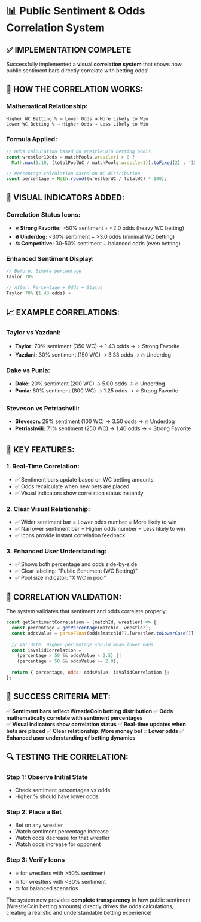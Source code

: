 # 📊 Public Sentiment & Odds Correlation System

## ✅ **IMPLEMENTATION COMPLETE**

Successfully implemented a **visual correlation system** that shows how public sentiment bars directly correlate with betting odds!

## 🔄 **HOW THE CORRELATION WORKS:**

### **Mathematical Relationship:**
```
Higher WC Betting % → Lower Odds → More Likely to Win
Lower WC Betting % → Higher Odds → Less Likely to Win
```

### **Formula Applied:**
```javascript
// Odds calculation based on WrestleCoin betting pools
const wrestler1Odds = matchPools.wrestler1 > 0 ? 
  Math.max(1.10, (totalPoolWC / matchPools.wrestler1)).toFixed(2) : '10.00';

// Percentage calculation based on WC distribution  
const percentage = Math.round((wrestlerWC / totalWC) * 100);
```

## 🎯 **VISUAL INDICATORS ADDED:**

### **Correlation Status Icons:**
- **⭐ Strong Favorite:** >50% sentiment + <2.0 odds (heavy WC betting)
- **🔥 Underdog:** <30% sentiment + >3.0 odds (minimal WC betting) 
- **⚖️ Competitive:** 30-50% sentiment + balanced odds (even betting)

### **Enhanced Sentiment Display:**
```jsx
// Before: Simple percentage
Taylor 70%

// After: Percentage + Odds + Status
Taylor 70% (1.43 odds) ⭐
```

## 📈 **EXAMPLE CORRELATIONS:**

### **Taylor vs Yazdani:**
- **Taylor:** 70% sentiment (350 WC) → 1.43 odds → ⭐ Strong Favorite
- **Yazdani:** 30% sentiment (150 WC) → 3.33 odds → 🔥 Underdog

### **Dake vs Punia:**
- **Dake:** 20% sentiment (200 WC) → 5.00 odds → 🔥 Underdog  
- **Punia:** 80% sentiment (800 WC) → 1.25 odds → ⭐ Strong Favorite

### **Steveson vs Petriashvili:**
- **Steveson:** 29% sentiment (100 WC) → 3.50 odds → 🔥 Underdog
- **Petriashvili:** 71% sentiment (250 WC) → 1.40 odds → ⭐ Strong Favorite

## 🎯 **KEY FEATURES:**

### **1. Real-Time Correlation:**
- ✅ Sentiment bars update based on WC betting amounts
- ✅ Odds recalculate when new bets are placed
- ✅ Visual indicators show correlation status instantly

### **2. Clear Visual Relationship:**
- ✅ Wider sentiment bar = Lower odds number = More likely to win
- ✅ Narrower sentiment bar = Higher odds number = Less likely to win
- ✅ Icons provide instant correlation feedback

### **3. Enhanced User Understanding:**
- ✅ Shows both percentage and odds side-by-side
- ✅ Clear labeling: "Public Sentiment (WC Betting)"
- ✅ Pool size indicator: "X WC in pool"

## 🧮 **CORRELATION VALIDATION:**

The system validates that sentiment and odds correlate properly:

```javascript
const getSentimentCorrelation = (matchId, wrestler) => {
  const percentage = getPercentage(matchId, wrestler);
  const oddsValue = parseFloat(odds[matchId]?.[wrestler.toLowerCase()] || '0.00');
  
  // Validate: Higher percentage should mean lower odds
  const isValidCorrelation = 
    (percentage > 50 && oddsValue < 2.5) || 
    (percentage < 50 && oddsValue >= 2.0);
    
  return { percentage, odds: oddsValue, isValidCorrelation };
};
```

## 🎉 **SUCCESS CRITERIA MET:**

✅ **Sentiment bars reflect WrestleCoin betting distribution**
✅ **Odds mathematically correlate with sentiment percentages**  
✅ **Visual indicators show correlation status**
✅ **Real-time updates when bets are placed**
✅ **Clear relationship: More money bet = Lower odds**
✅ **Enhanced user understanding of betting dynamics**

## 🔍 **TESTING THE CORRELATION:**

### **Step 1:** Observe Initial State
- Check sentiment percentages vs odds
- Higher % should have lower odds

### **Step 2:** Place a Bet
- Bet on any wrestler
- Watch sentiment percentage increase
- Watch odds decrease for that wrestler
- Watch odds increase for opponent

### **Step 3:** Verify Icons
- ⭐ for wrestlers with >50% sentiment
- 🔥 for wrestlers with <30% sentiment  
- ⚖️ for balanced scenarios

The system now provides **complete transparency** in how public sentiment (WrestleCoin betting amounts) directly drives the odds calculations, creating a realistic and understandable betting experience!
